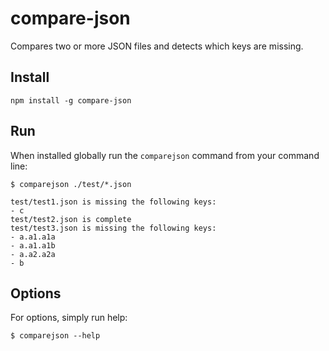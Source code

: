 # compare-json

Compares two or more JSON files and detects which keys are missing.

## Install

```
npm install -g compare-json
```

## Run

When installed globally run the `comparejson` command from your command line:

```
$ comparejson ./test/*.json

test/test1.json is missing the following keys:
- c
test/test2.json is complete
test/test3.json is missing the following keys:
- a.a1.a1a
- a.a1.a1b
- a.a2.a2a
- b
```

## Options

For options, simply run help:

```
$ comparejson --help
```
